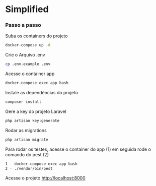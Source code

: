 
# Simplified

### Passo a passo
Suba os containers do projeto
```sh
docker-compose up -d
```

Crie o Arquivo .env
```sh
cp .env.example .env
```

Acesse o container app
```sh
docker-compose exec app bash
```

Instale as dependências do projeto
```sh
composer install
```

Gere a key do projeto Laravel
```sh
php artisan key:generate
```

Rodar as migrations
```sh
php artisan migrate
```

Para rodar os testes, acesse o container do app (1) em seguida rode o comando do pest (2)
```sh
1 - docker-compose exec app bash
2 - ./vendor/bin/pest
```

Acesse o projeto
[http://localhost:8000](http://localhost:8000)
